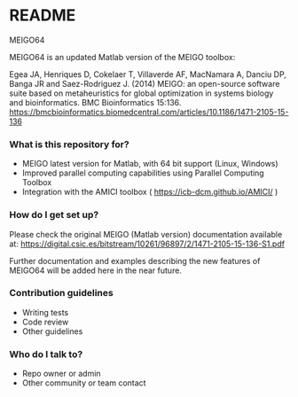 # README #

MEIGO64

MEIGO64 is an updated Matlab version of the MEIGO toolbox:

Egea JA, Henriques D, Cokelaer T, Villaverde AF, MacNamara A, Danciu DP, Banga JR and Saez-Rodriguez J. (2014) 
MEIGO: an open-source software suite based on metaheuristics for global optimization in systems biology 
and bioinformatics. BMC Bioinformatics 15:136.
https://bmcbioinformatics.biomedcentral.com/articles/10.1186/1471-2105-15-136

### What is this repository for? ###

* MEIGO latest version for Matlab, with 64 bit support (Linux, Windows)
* Improved parallel computing capabilities using Parallel Computing Toolbox
* Integration with the AMICI toolbox  ( https://icb-dcm.github.io/AMICI/ )

### How do I get set up? ###

Please check the original MEIGO (Matlab version) documentation available at:
https://digital.csic.es/bitstream/10261/96897/2/1471-2105-15-136-S1.pdf

Further documentation and examples describing the new features of MEIGO64 
will be added here in the near future.

### Contribution guidelines ###

* Writing tests
* Code review
* Other guidelines

### Who do I talk to? ###

* Repo owner or admin
* Other community or team contact
